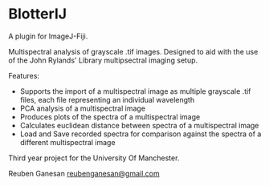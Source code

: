 # BlotterIJ

A plugin for ImageJ-Fiji.  

Multispectral analysis of grayscale .tif images. Designed to aid with the use of the John Rylands' Library multipsectral imaging setup.

Features:   
- Supports the import of a multispectral image as multiple grayscale .tif files, each file representing an individual wavelength  
- PCA analysis of a multispectral image  
- Produces plots of the spectra of a multispectral image
- Calculates euclidean distance between spectra of a multispectral image
- Load and Save recorded spectra for comparison against the spectra of a different multispectral image

Third year project for the University Of Manchester.

Reuben Ganesan
reubenganesan@gmail.com

